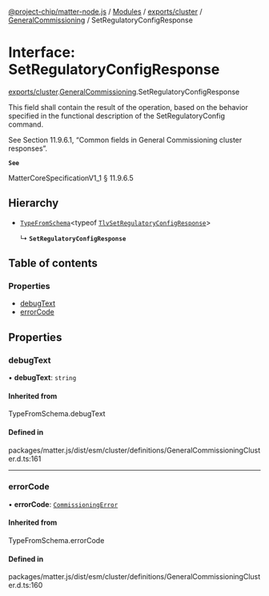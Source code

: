 [@project-chip/matter-node.js](../README.md) / [Modules](../modules.md) / [exports/cluster](../modules/exports_cluster.md) / [GeneralCommissioning](../modules/exports_cluster.GeneralCommissioning.md) / SetRegulatoryConfigResponse

# Interface: SetRegulatoryConfigResponse

[exports/cluster](../modules/exports_cluster.md).[GeneralCommissioning](../modules/exports_cluster.GeneralCommissioning.md).SetRegulatoryConfigResponse

This field shall contain the result of the operation, based on the behavior specified in the functional
description of the SetRegulatoryConfig command.

See Section 11.9.6.1, “Common fields in General Commissioning cluster responses”.

**`See`**

MatterCoreSpecificationV1_1 § 11.9.6.5

## Hierarchy

- [`TypeFromSchema`](../modules/exports_tlv.md#typefromschema)\<typeof [`TlvSetRegulatoryConfigResponse`](../modules/exports_cluster.GeneralCommissioning.md#tlvsetregulatoryconfigresponse)\>

  ↳ **`SetRegulatoryConfigResponse`**

## Table of contents

### Properties

- [debugText](exports_cluster.GeneralCommissioning.SetRegulatoryConfigResponse.md#debugtext)
- [errorCode](exports_cluster.GeneralCommissioning.SetRegulatoryConfigResponse.md#errorcode)

## Properties

### debugText

• **debugText**: `string`

#### Inherited from

TypeFromSchema.debugText

#### Defined in

packages/matter.js/dist/esm/cluster/definitions/GeneralCommissioningCluster.d.ts:161

___

### errorCode

• **errorCode**: [`CommissioningError`](../enums/exports_cluster.GeneralCommissioning.CommissioningError.md)

#### Inherited from

TypeFromSchema.errorCode

#### Defined in

packages/matter.js/dist/esm/cluster/definitions/GeneralCommissioningCluster.d.ts:160
